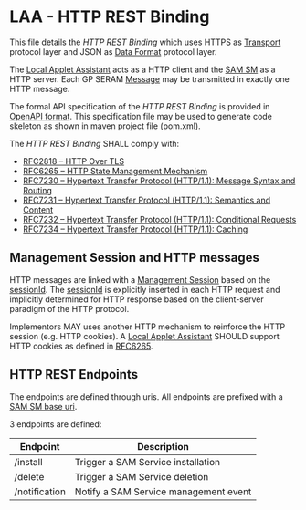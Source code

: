 LAA - HTTP REST Binding
============================

This file details the *HTTP REST Binding* which uses HTTPS as [Transport](LAA__Terminology_And_Definitions.md#Transport) protocol layer and JSON as [Data Format](LAA__Terminology_And_Definitions.md#DataFormat) protocol layer.

The [Local Applet Assistant](LAA__Terminology_And_Definitions.md#LAA) acts as a HTTP client and the [SAM SM](LAA__Terminology_And_Definitions.md#SAMSM) as a HTTP server. Each GP SERAM [Message](LAA__Terminology_And_Definitions.md#Message) may be transmitted in exactly one HTTP message.

The formal API specification of the *HTTP REST Binding* is provided in [OpenAPI format](/spec/laa.yaml). This specification file may be used to generate code skeleton as shown in maven project file (pom.xml).

The *HTTP REST Binding* SHALL comply with:
- [RFC2818 – HTTP Over TLS](https://www.rfc-editor.org/rfc/rfc2818)
- [RFC6265 – HTTP State Management Mechanism](https://www.rfc-editor.org/rfc/rfc6265)
- [RFC7230 – Hypertext Transfer Protocol (HTTP/1.1): Message Syntax and Routing](https://www.rfc-editor.org/rfc/rfc7230)
- [RFC7231 – Hypertext Transfer Protocol (HTTP/1.1): Semantics and Content](https://www.rfc-editor.org/rfc/rfc7231)
- [RFC7232 – Hypertext Transfer Protocol (HTTP/1.1): Conditional Requests](https://www.rfc-editor.org/rfc/rfc7232)
- [RFC7234 – Hypertext Transfer Protocol (HTTP/1.1): Caching](https://www.rfc-editor.org/rfc/rfc7234)


Management Session and HTTP messages
------------------------------------

HTTP messages are linked with a [Management Session](LAA__Terminology_And_Definitions.md#ManagementSession) based on the [sessionId](LAA__Terminology_And_Definitions.md#sessionId). The [sessionId](LAA__Terminology_And_Definitions.md#sessionId) is explicitly inserted in each HTTP request and implicitly determined for HTTP response based on the client-server paradigm of the HTTP protocol.

Implementors MAY uses another HTTP mechanism to reinforce the HTTP session (e.g. HTTP cookies). A [Local Applet Assistant](LAA__Terminology_And_Definitions.md#LAA) SHOULD support HTTP cookies as defined in [RFC6265](https://www.rfc-editor.org/rfc/rfc6265).

HTTP REST Endpoints
-------------------
The endpoints are defined through uris. All endpoints are prefixed with a [SAM SM base uri](LAA__Terminology_And_Definitions.md#SAMSMUri).

3 endpoints are defined: 

| **Endpoint**      | **Description**        |
|-------------------|------------------------|
| /install        | Trigger a SAM Service installation         |
| /delete        | Trigger a SAM Service deletion         |
| /notification | Notify a SAM Service management event |




